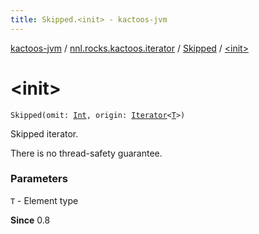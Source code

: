 ```yaml
---
title: Skipped.<init> - kactoos-jvm
---
```


[kactoos-jvm](../../index.html) / [nnl.rocks.kactoos.iterator](../index.html) / [Skipped](index.html) / [&lt;init&gt;](./-init-.html)

# &lt;init&gt;

`Skipped(omit: `[`Int`](https://kotlinlang.org/api/latest/jvm/stdlib/kotlin/-int/index.html)`, origin: `[`Iterator`](https://kotlinlang.org/api/latest/jvm/stdlib/kotlin.collections/-iterator/index.html)`<`[`T`](index.html#T)`>)`

Skipped iterator.

There is no thread-safety guarantee.

### Parameters

`T` - Element type

**Since**
0.8

